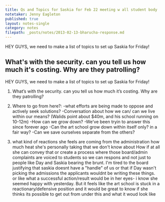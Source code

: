 ```yaml
---
title: Qs and Topics for Saskia for Feb 22 meeting w all student body 
notetaker: Jenny Eagleton
published: true
layout: notes-single
category: notes
filepath: _posts/notes/2013-02-13-bharucha-response.md
---
```


HEY GUYS, we need to make a list of topics to set up Saskia for Friday!

What's with the security. can you tell us how much it's costing. Why are they patrolling?
---

HEY GUYS, we need to make a list of topics to set up Saskia for Friday!

1. What’s with the security. can you tell us how much it’s costing. Why are they patrolling?

2. Where to go from here?:
-what efforts are being made to oppose and actively seek solutions?
-Conversation about how we can/ can we live within our means? (Walids point about $40m, and his school running on 10-12m)
-How can we grow down?
-We've been tryin to answer this since forever ago
-Can the art school grow down within itself only? in a fair way?
-Can we save ourselves separate from the others?

3. what kind of reactions she feels are coming from the administration
how much heat she's personally taking that we don't know about
How if at all she can convey that or create a process where those board/admin complaints are voiced to students so we can respons and not just to people like Day and Saskia bearing the brunt.
I'm tired to the board justifying that saskia doesnt have a "handle" of us or that if Day wasn't picking the admissions the applicants wouldnt be writing these things.
or like what a successful action/result would be in her eyes- i know she seemed happy with yesterday. But it feels like the art school is stuck in a reactionary/defensive position and it would be great to know if she thinks its possible to get out from under this and what it woud look like